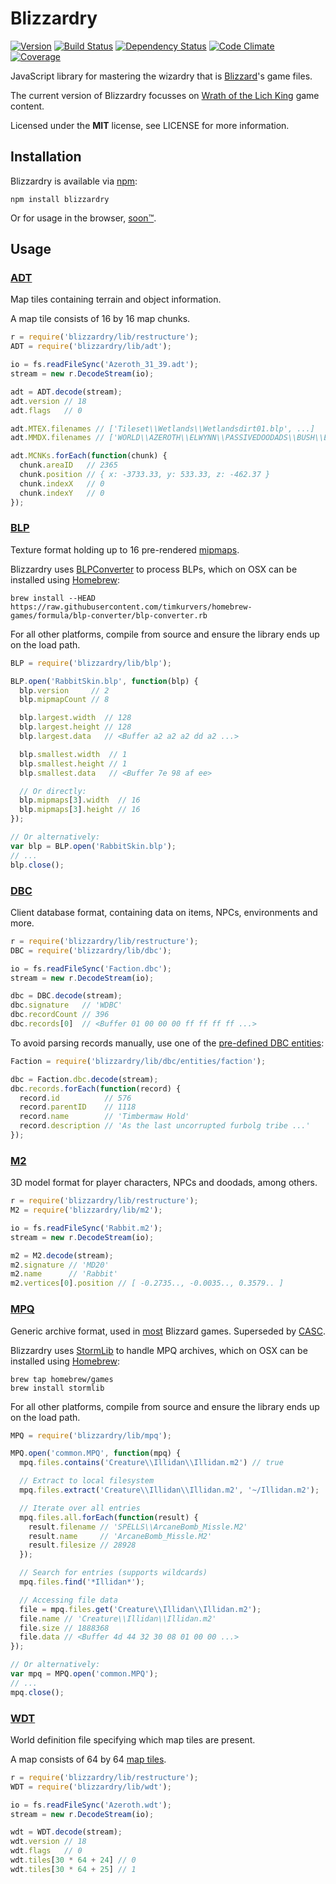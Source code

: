 # Blizzardry

[![Version](https://img.shields.io/npm/v/blizzardry.svg?style=flat)](https://www.npmjs.org/package/blizzardry)
[![Build Status](https://img.shields.io/travis/timkurvers/blizzardry.svg?style=flat)](https://travis-ci.org/timkurvers/blizzardry)
[![Dependency Status](https://img.shields.io/gemnasium/timkurvers/blizzardry.svg?style=flat)](https://gemnasium.com/timkurvers/blizzardry)
[![Code Climate](https://img.shields.io/codeclimate/github/timkurvers/blizzardry.svg?style=flat)](https://codeclimate.com/github/timkurvers/blizzardry)
[![Coverage](https://img.shields.io/codeclimate/coverage/github/timkurvers/blizzardry.svg?style=flat)](https://codeclimate.com/github/timkurvers/blizzardry)

JavaScript library for mastering the wizardry that is [Blizzard](http://blizzard.com)'s game files.

The current version of Blizzardry focusses on [Wrath of the Lich King](http://us.blizzard.com/en-us/games/wrath/) game content.

Licensed under the **MIT** license, see LICENSE for more information.


## Installation

Blizzardry is available via [npm](https://www.npmjs.org/package/blizzardry):

```shell
npm install blizzardry
```

Or for usage in the browser, [soon™](http://www.wowwiki.com/Soon).


## Usage

### [ADT](src/lib/adt)

Map tiles containing terrain and object information.

A map tile consists of 16 by 16 map chunks.

```javascript
r = require('blizzardry/lib/restructure');
ADT = require('blizzardry/lib/adt');

io = fs.readFileSync('Azeroth_31_39.adt');
stream = new r.DecodeStream(io);

adt = ADT.decode(stream);
adt.version // 18
adt.flags   // 0

adt.MTEX.filenames // ['Tileset\\Wetlands\\Wetlandsdirt01.blp', ...]
adt.MMDX.filenames // ['WORLD\\AZEROTH\\ELWYNN\\PASSIVEDOODADS\\BUSH\\ELWYNNBUSH09.M2', ...]

adt.MCNKs.forEach(function(chunk) {
  chunk.areaID   // 2365
  chunk.position // { x: -3733.33, y: 533.33, z: -462.37 }
  chunk.indexX   // 0
  chunk.indexY   // 0
});
```

### [BLP](src/lib/blp)

Texture format holding up to 16 pre-rendered [mipmaps](https://en.wikipedia.org/wiki/Mipmap).

Blizzardry uses [BLPConverter](https://github.com/Kanma/BLPConverter) to process BLPs, which on OSX can be installed using [Homebrew](http://brew.sh/):

````
brew install --HEAD https://raw.githubusercontent.com/timkurvers/homebrew-games/formula/blp-converter/blp-converter.rb
````

For all other platforms, compile from source and ensure the library ends up on the load path.

```javascript
BLP = require('blizzardry/lib/blp');

BLP.open('RabbitSkin.blp', function(blp) {
  blp.version     // 2
  blp.mipmapCount // 8

  blp.largest.width  // 128
  blp.largest.height // 128
  blp.largest.data   // <Buffer a2 a2 a2 dd a2 ...>

  blp.smallest.width  // 1
  blp.smallest.height // 1
  blp.smallest.data   // <Buffer 7e 98 af ee>

  // Or directly:
  blp.mipmaps[3].width  // 16
  blp.mipmaps[3].height // 16
});

// Or alternatively:
var blp = BLP.open('RabbitSkin.blp');
// ...
blp.close();
```

### [DBC](src/lib/dbc)

Client database format, containing data on items, NPCs, environments and more.

```javascript
r = require('blizzardry/lib/restructure');
DBC = require('blizzardry/lib/dbc');

io = fs.readFileSync('Faction.dbc');
stream = new r.DecodeStream(io);

dbc = DBC.decode(stream);
dbc.signature   // 'WDBC'
dbc.recordCount // 396
dbc.records[0]  // <Buffer 01 00 00 00 ff ff ff ff ...>
```

To avoid parsing records manually, use one of the [pre-defined DBC entities](src/lib/dbc/entities):

```javascript
Faction = require('blizzardry/lib/dbc/entities/faction');

dbc = Faction.dbc.decode(stream);
dbc.records.forEach(function(record) {
  record.id          // 576
  record.parentID    // 1118
  record.name        // 'Timbermaw Hold'
  record.description // 'As the last uncorrupted furbolg tribe ...'
});
```

### [M2](src/lib/m2)

3D model format for player characters, NPCs and doodads, among others.

```javascript
r = require('blizzardry/lib/restructure');
M2 = require('blizzardry/lib/m2');

io = fs.readFileSync('Rabbit.m2');
stream = new r.DecodeStream(io);

m2 = M2.decode(stream);
m2.signature // 'MD20'
m2.name      // 'Rabbit'
m2.vertices[0].position // [ -0.2735.., -0.0035.., 0.3579.. ]
```

### [MPQ](src/lib/mpq)

Generic archive format, used in [most](http://en.wikipedia.org/wiki/MPQ#Usage_in_gaming) Blizzard games.
Superseded by [CASC](http://en.wikipedia.org/wiki/MPQ#Replacement:_CASC).

Blizzardry uses [StormLib](https://github.com/ladislav-zezula/StormLib) to handle MPQ archives, which on OSX can be installed using [Homebrew](http://brew.sh/):

```
brew tap homebrew/games
brew install stormlib
```

For all other platforms, compile from source and ensure the library ends up on the load path.

```javascript
MPQ = require('blizzardry/lib/mpq');

MPQ.open('common.MPQ', function(mpq) {
  mpq.files.contains('Creature\\Illidan\\Illidan.m2') // true

  // Extract to local filesystem
  mpq.files.extract('Creature\\Illidan\\Illidan.m2', '~/Illidan.m2');

  // Iterate over all entries
  mpq.files.all.forEach(function(result) {
    result.filename // 'SPELLS\\ArcaneBomb_Missle.M2'
    result.name     // 'ArcaneBomb_Missle.M2'
    result.filesize // 28928
  });

  // Search for entries (supports wildcards)
  mpq.files.find('*Illidan*');

  // Accessing file data
  file = mpq.files.get('Creature\\Illidan\\Illidan.m2');
  file.name // 'Creature\\Illidan\\Illidan.m2'
  file.size // 1888368
  file.data // <Buffer 4d 44 32 30 08 01 00 00 ...>
});

// Or alternatively:
var mpq = MPQ.open('common.MPQ');
// ...
mpq.close();
```

### [WDT](src/lib/wdt)

World definition file specifying which map tiles are present.

A map consists of 64 by 64 [map tiles](#adt).

```javascript
r = require('blizzardry/lib/restructure');
WDT = require('blizzardry/lib/wdt');

io = fs.readFileSync('Azeroth.wdt');
stream = new r.DecodeStream(io);

wdt = WDT.decode(stream);
wdt.version // 18
wdt.flags   // 0
wdt.tiles[30 * 64 + 24] // 0
wdt.tiles[30 * 64 + 25] // 1
```
